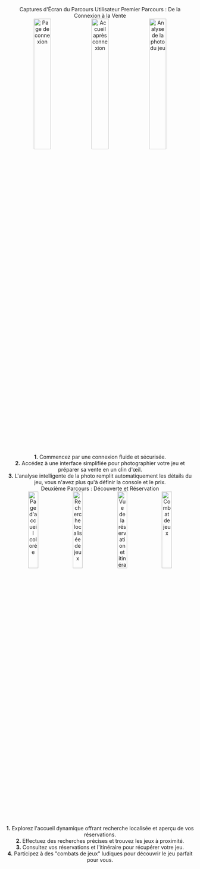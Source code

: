 <div align="center">
Captures d'Écran du Parcours Utilisateur
Premier Parcours : De la Connexion à la Vente
</div>
<div align="center">
  <img src="https://res.cloudinary.com/dgmantli3/image/upload/v1712592412/SecondRound/Connection.png" alt="Page de connexion" width="30%" />
  <img src="https://res.cloudinary.com/dgmantli3/image/upload/v1712592410/SecondRound/LandingCust.png" alt="Accueil après connexion" width="30%" />
  <img src="https://res.cloudinary.com/dgmantli3/image/upload/v1712592408/SecondRound/Output%20GPT.png" alt="Analyse de la photo du jeu" width="30%" />
</div>
<div align="center">
  <b>1.</b> Commencez par une connexion fluide et sécurisée.<br>
  <b>2.</b> Accédez à une interface simplifiée pour photographier votre jeu et préparer sa vente en un clin d'œil.<br>
  <b>3.</b> L'analyse intelligente de la photo remplit automatiquement les détails du jeu, vous n'avez plus qu'à définir la console et le prix.
</div>
<div align="center">
Deuxième Parcours : Découverte et Réservation
</div>
<div align="center">
  <img src="https://res.cloudinary.com/dgmantli3/image/upload/v1712592410/SecondRound/Pageclient.png" alt="Page d'accueil colorée" width="23%" />
  <img src="https://res.cloudinary.com/dgmantli3/image/upload/v1712592417/SecondRound/Recherche.png" alt="Recherche localisée de jeux" width="23%" />
  <img src="https://res.cloudinary.com/dgmantli3/image/upload/v1712592413/SecondRound/Aller.png" alt="Vue de la réservation et itinéraire" width="23%" />
  <img src="https://res.cloudinary.com/dgmantli3/image/upload/w_23%/v1712592416/SecondRound/Combat.png" alt="Combat de jeux" width="23%" />
</div>
<div align="center">
  <b>1.</b> Explorez l'accueil dynamique offrant recherche localisée et aperçu de vos réservations.<br>
  <b>2.</b> Effectuez des recherches précises et trouvez les jeux à proximité.<br>
  <b>3.</b> Consultez vos réservations et l'itinéraire pour récupérer votre jeu.<br>
  <b>4.</b> Participez à des "combats de jeux" ludiques pour découvrir le jeu parfait pour vous.
</div>
